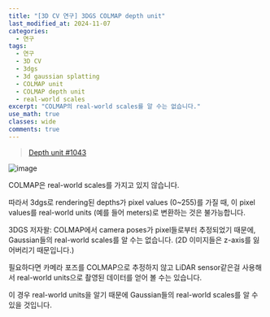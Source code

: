```yaml
---
title: "[3D CV 연구] 3DGS COLMAP depth unit"
last_modified_at: 2024-11-07
categories:
  - 연구
tags:
  - 연구
  - 3D CV
  - 3dgs
  - 3d gaussian splatting
  - COLMAP unit
  - COLMAP depth unit
  - real-world scales
excerpt: "COLMAP의 real-world scales를 알 수는 없습니다."
use_math: true
classes: wide
comments: true
---
```


> [Depth unit #1043](https://github.com/graphdeco-inria/gaussian-splatting/issues/1043)

![image](https://github.com/user-attachments/assets/e66bc1e2-1032-46d0-8407-9c4976d768f5)

COLMAP은 real-world scales를 가지고 있지 않습니다. 

따라서 3dgs로 rendering된 depths가 pixel values (0~255)를 가질 때, 이 pixel values를 real-world units (예를 들어 meters)로 변환하는 것은 불가능합니다.

3DGS 저자왈: COLMAP에서 camera poses가 pixel들로부터 추정되었기 때문에, Gaussian들의 real-world scales를 알 수는 없습니다. (2D 이미지들은 z-axis를 잃어버리기 때문입니다.)

필요하다면 카메라 포즈를 COLMAP으로 추정하지 않고 LiDAR sensor같은걸 사용해서 real-world units으로 촬영된 데이터를 얻어 볼 수는 있습니다.

이 경우 real-world units을 알기 때문에 Gaussian들의 real-world scales를 알 수 있을 것입니다.

